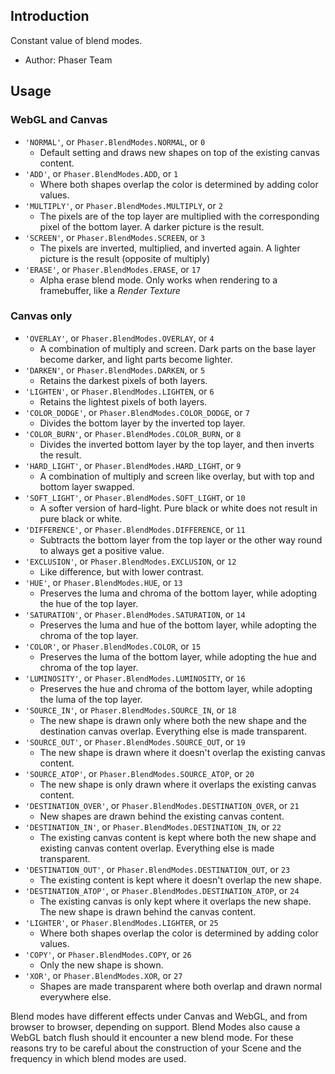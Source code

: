 ## Introduction

Constant value of blend modes.

- Author: Phaser Team

## Usage

### WebGL and Canvas

- `'NORMAL'`, or `Phaser.BlendModes.NORMAL`, or `0` 
    - Default setting and draws new shapes on top of the existing canvas content.
- `'ADD'`, or `Phaser.BlendModes.ADD`, or `1`
    - Where both shapes overlap the color is determined by adding color values.
- `'MULTIPLY'`, or `Phaser.BlendModes.MULTIPLY`, or `2`
    - The pixels are of the top layer are multiplied with the corresponding pixel of the bottom layer. A darker picture is the result.
- `'SCREEN'`, or `Phaser.BlendModes.SCREEN`, or `3`
    - The pixels are inverted, multiplied, and inverted again. A lighter picture is the result (opposite of multiply)
- `'ERASE'`, or `Phaser.BlendModes.ERASE`, or `17`
    - Alpha erase blend mode. Only works when rendering to a framebuffer, like a *Render Texture*

### Canvas only 

- `'OVERLAY'`, or `Phaser.BlendModes.OVERLAY`, or `4`
    - A combination of multiply and screen. Dark parts on the base layer become darker, and light parts become lighter.
- `'DARKEN'`, or `Phaser.BlendModes.DARKEN`, or `5`
    - Retains the darkest pixels of both layers.
- `'LIGHTEN'`, or `Phaser.BlendModes.LIGHTEN`, or `6`
    - Retains the lightest pixels of both layers.
- `'COLOR_DODGE'`, or `Phaser.BlendModes.COLOR_DODGE`, or `7`
    - Divides the bottom layer by the inverted top layer.
- `'COLOR_BURN'`, or `Phaser.BlendModes.COLOR_BURN`, or `8`
    - Divides the inverted bottom layer by the top layer, and then inverts the result.
- `'HARD_LIGHT'`, or `Phaser.BlendModes.HARD_LIGHT`, or `9`
    - A combination of multiply and screen like overlay, but with top and bottom layer swapped.
- `'SOFT_LIGHT'`, or `Phaser.BlendModes.SOFT_LIGHT`, or `10`
    - A softer version of hard-light. Pure black or white does not result in pure black or white.
- `'DIFFERENCE'`, or `Phaser.BlendModes.DIFFERENCE`, or `11`
    - Subtracts the bottom layer from the top layer or the other way round to always get a positive value.
- `'EXCLUSION'`, or `Phaser.BlendModes.EXCLUSION`, or `12`
    - Like difference, but with lower contrast.
- `'HUE'`, or `Phaser.BlendModes.HUE`, or `13`
    - Preserves the luma and chroma of the bottom layer, while adopting the hue of the top layer.
- `'SATURATION'`, or `Phaser.BlendModes.SATURATION`, or `14`
    - Preserves the luma and hue of the bottom layer, while adopting the chroma of the top layer.
- `'COLOR'`, or `Phaser.BlendModes.COLOR`, or `15`
    - Preserves the luma of the bottom layer, while adopting the hue and chroma of the top layer.
- `'LUMINOSITY'`, or `Phaser.BlendModes.LUMINOSITY`, or `16`
    - Preserves the hue and chroma of the bottom layer, while adopting the luma of the top layer.
- `'SOURCE_IN'`, or `Phaser.BlendModes.SOURCE_IN`, or `18`
    - The new shape is drawn only where both the new shape and the destination canvas overlap. Everything else is made transparent.
- `'SOURCE_OUT'`, or `Phaser.BlendModes.SOURCE_OUT`, or `19`
    - The new shape is drawn where it doesn't overlap the existing canvas content.
- `'SOURCE_ATOP'`, or `Phaser.BlendModes.SOURCE_ATOP`, or `20`
    - The new shape is only drawn where it overlaps the existing canvas content.
- `'DESTINATION_OVER'`, or `Phaser.BlendModes.DESTINATION_OVER`, or `21`
    - New shapes are drawn behind the existing canvas content.
- `'DESTINATION_IN'`, or `Phaser.BlendModes.DESTINATION_IN`, or `22`
    - The existing canvas content is kept where both the new shape and existing canvas content overlap. Everything else is made transparent.
- `'DESTINATION_OUT'`, or `Phaser.BlendModes.DESTINATION_OUT`, or `23`
    - The existing content is kept where it doesn't overlap the new shape.
- `'DESTINATION_ATOP'`, or `Phaser.BlendModes.DESTINATION_ATOP`, or `24`
    - The existing canvas is only kept where it overlaps the new shape. The new shape is drawn behind the canvas content.
- `'LIGHTER'`, or `Phaser.BlendModes.LIGHTER`, or `25`
    - Where both shapes overlap the color is determined by adding color values.
- `'COPY'`, or `Phaser.BlendModes.COPY`, or `26`
    - Only the new shape is shown.
- `'XOR'`, or `Phaser.BlendModes.XOR`, or `27`
    - Shapes are made transparent where both overlap and drawn normal everywhere else.

Blend modes have different effects under Canvas and WebGL, and from browser to browser, depending
on support. Blend Modes also cause a WebGL batch flush should it encounter a new blend mode. For these
reasons try to be careful about the construction of your Scene and the frequency in which blend modes
are used.